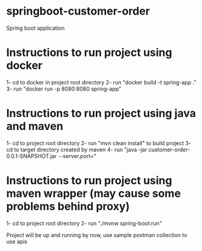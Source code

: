 # springboot-customer-order
Spring boot application

# Instructions to run project using docker
1- cd to docker in project root directory
2- run "docker build -t spring-app ."
3- run "docker run -p 8080:8080 spring-app"

# Instructions to run project using java and maven 
1- cd to project root directory
2- run "mvn clean install" to build project
3- cd to target directory created by maven
4- run "java -jar customer-order-0.0.1-SNAPSHOT.jar --server.port=<specify any free port here>"

# Instructions to run project using maven wrapper (may cause some problems behind proxy)
1- cd to project root directory
2- run "./mvnw spring-boot:run"

Project will be up and running by now, use sample postman collection to use apis
